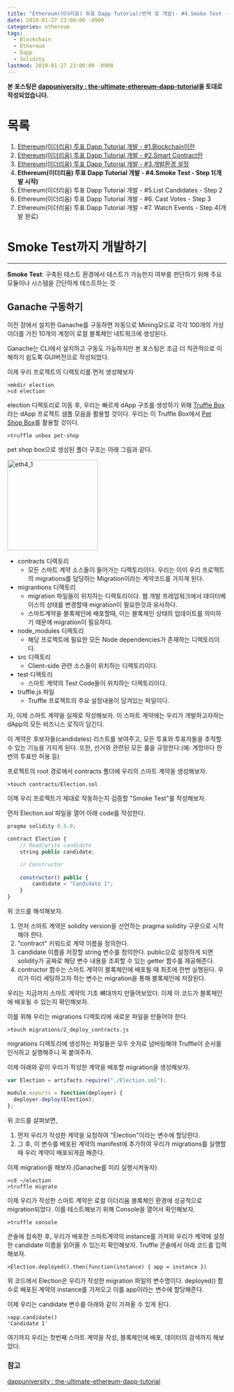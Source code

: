 ```yaml
---
title: "Ethereum(이더리움) 투표 Dapp Tutorial(번역 및 개발)- #4.Smoke Test - Step 1(개발 시작)"
date: 2019-01-27 23:00:00 -0900
categories: ethereum
tags: 
  - Blockchain
  - Ethereum
  - Dapp
  - Solidity
lastmod: 2019-01-27 23:00:00 -0900
---
```


**본 포스팅은 [dappuniversity : the-ultimate-ethereum-dapp-tutorial](http://www.dappuniversity.com/articles/the-ultimate-ethereum-dapp-tutorial)을 토대로 작성되었습니다.**

# 목록

1. [Ethereum(이더리움) 투표 Dapp Tutorial 개발 - #1.Blockchain이란](https://choi3897.github.io/ethereum/ethereum-dapp-1/#)
2. [Ethereum(이더리움) 투표 Dapp Tutorial 개발 - #2.Smart Contract란](https://choi3897.github.io/ethereum/ethereum-dapp-2/#)
3. [Ethereum(이더리움) 투표 Dapp Tutorial 개발 - #3.개발환경 설정](https://choi3897.github.io/ethereum/ethereum-dapp-3/#)
4. **Ethereum(이더리움) 투표 Dapp Tutorial 개발 - #4.Smoke Test - Step 1(개발 시작)**
5. Ethereum(이더리움) 투표 Dapp Tutorial 개발 - #5.List Candidates - Step 2
6. Ethereum(이더리움) 투표 Dapp Tutorial 개발 - #6. Cast Votes - Step 3
7. Ethereum(이더리움) 투표 Dapp Tutorial 개발 - #7. Watch Events - Step 4(개발 완료)

# Smoke Test까지 개발하기

---
**Smoke Test**: 구축된 테스트 환경에서 테스트가 가능한지 여부를 판단하기 위해 주요 모듈이나 시스템을 간단하게 테스트하는 것

## Ganache 구동하기

이전 장에서 설치한 Ganache를 구동하면 자동으로 Mining모드로 각각 100개의 가상 이더를 가진 10개의 계정이 로컬 블록체인 네트워크에 생성된다.

Ganache는 CLI에서 설치하고 구동도 가능하지만 본 포스팅은 조금 더 직관적으로 이해하기 쉽도록 GUI버전으로 작성되었다.

이제 우리 프로젝트의 디렉토리를 먼저 생성해보자

```shell
>mkdir election
>cd election
```

election 디렉토리로 이동 후, 우리는 빠르게 dApp 구조를 생성하기 위해 [Truffle Box](https://truffleframework.com/boxes)라는 dApp 프로젝트 샘플 모음을 활용할 것이다. 우리는 이 Truffle Box에서 [Pet Shop Box](https://truffleframework.com/boxes/pet-shop)를 활용할 것이다.

```shell
>truffle unbox pet-shop
```

pet shop box으로 생성된 폴더 구조는 아래 그림과 같다.

<img width="208" alt="eth4_1" src="https://user-images.githubusercontent.com/14902468/51803115-9a418480-2294-11e9-89c1-4a3073f296c6.png">

* contracts 디렉토리
  * 모든 스마트 계약 소스들이 들어가는 디렉토리이다. 우리는 이미 우리 프로젝트의 migrations를 담당하는 Migration이라는 계약코드를 가지게 된다.
* migrantions 디렉토리
  * migration 파일들이 위치하는 디렉토리이다. 웹 개발 프레임워크에서 데이터베이스의 상태를 변경할때 migration이 필요한것과 유사하다.
  * 스마트계약을 블록체인에 배포할때, 이는 블록체인 상태의 업데이트를 의미하기 때문에 migration이 필요하다.
* node_modules 디렉토리
  * 해당 프로젝트에 필요한 모든 Node dependencies가 존재하는 디렉토리이다.
* src 디렉토리
  * Client-side 관련 소스들이 위치하는 디렉토리이다.
* test 디렉토리
  * 스마트 계약의 Test Code들이 위치하는 디렉토리이다.
* truffle.js 파일
  * Truffle 프로젝트의 주요 설정내용이 담겨있는 파일이다.
  
자, 이제 스마트 계약을 실제로 작성해보자. 이 스마트 계약에는 우리가 개발하고자하는 dApp의 모든 비즈니스 로직이 담긴다.

이 계약은 후보자들(candidates) 리스트를 보여주고, 모든 투표와 투표자들을 추적할 수 있는 기능을 가지게 된다. 또한, 선거와 관련된 모든 룰을 규정한다.(예: 계정마다 한번의 투표만 허용 등)

프로젝트의 root 경로에서 contracts 폴더에 우리의 스마트 계약을 생성해보자.

```shell
>touch contracts/Election.sol
```

이제 우리 프로젝트가 제대로 작동하는지 검증할 "Smoke Test"를 작성해보자.

먼저 Election.sol 파일을 열어 아래 code를 작성한다.

```javascript
pragma solidity 0.5.0;

contract Election {
    // Read/write candidate
    string public candidate;

    // Constructor
    
    constructor() public {
        candidate = "Candidate 1";
    }
}
```

위 코드를 해석해보자.

1. 먼저 스마트 계약은 solidity version을 선언하는 pragma solidity 구문으로 시작해야 한다.
2. "contract" 키워드로 계약 이름을 정의한다.
3. candidate 이름을 저장할 string 변수를 정의한다. public으로 설정하게 되면 solidity가 공짜로 해당 변수 내용을 조회할 수 있는 getter 함수를 제공해준다.
4. contructor 함수는 스마트 계약이 블록체인에 배포될 때 최초에 한번 실행된다. 우리가 미리 세팅하고자 하는 변수는 migration을 통해 블록체인에 저장된다.

우리는 지금까지 스마트 계약의 기초 뼈대까지 만들어보았다. 이제 이 코드가 블록체인에 배포될 수 있는지 확인해보자.

이를 위해 우리는 migrations 디렉토리에 새로운 파일을 만들어야 한다.

```shell
>touch migrations/2_deploy_contracts.js
```

migrations 디렉토리에 생성하는 파일들은 모두 숫자로 넘버링해야 Truffle이 순서를 인식하고 실행해주니 꼭 붙여주자.

이제 아래와 같이 우리가 작성한 계약을 배포할 migration을 생성해보자.

```javascript
var Election = artifacts.require("./Election.sol");

module.exports = function(deployer) {
  deployer.deploy(Election);
};
```

위 코드를 살펴보면, 

1. 먼저 우리가 작성한 계약을 요청하여 "Election"이라는 변수에 할당한다. 
2. 그 후, 이 변수를 배포된 계약의 manifest에 추가하여 우리가 migrations를 실행할 때 우리 계약이 배포되게끔 해준다.

이제 migration을 해보자.(Ganache를 미리 실행시켜놓자)

```shell
>cd ~/election
>truffle migrate
```

이제 우리가 작성한 스마트 계약은 로컬 이더리움 블록체인 환경에 성공적으로 migration되었다. 이를 테스트해보기 위해 Console을 열어서 확인해보자.

```shell
>truffle console
```

콘솔에 접속한 후, 우리가 배포한 스마트계약의 instance를 가져와 우리가 계약에 설정한 candidate 이름을 읽어올 수 있는지 확인해보자.
Truffle 콘솔에서 아래 코드를 입력해보자.

```shell
>Election.deployed().then(function(instance) { app = instance })
```

위 코드에서 Election은 우리가 작성한 migration 파일의 변수명이다. deployed() 함수로 배포된 계약의 instance를 가져오고 이를 app이라는 변수에 할당해준다.

이제 우리는 candidate 변수를 아래와 같이 가져올 수 있게 된다.

```shell
>app.candidate()
'Candidate 1'
```

여기까지 우리는 첫번째 스마트 계약을 작성, 블록체인에 배포, 데이터의 검색까지 해보았다.

### 참고

[dappuniversity : the-ultimate-ethereum-dapp-tutorial](http://www.dappuniversity.com/articles/the-ultimate-ethereum-dapp-tutorial)
